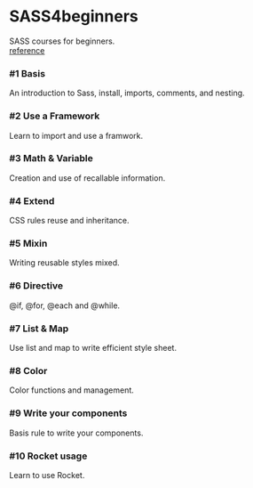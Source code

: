 # SASS4beginners
SASS courses for beginners.    
[reference](https://github.com/ganlanyuan/SASS4beginners/blob/master/reference.md)

### #1 Basis
An introduction to Sass, install, imports, comments, and nesting.  

### #2 Use a Framework
Learn to import and use a framwork.

### #3 Math & Variable
Creation and use of recallable information.  

### #4 Extend
CSS rules reuse and inheritance.   

### #5 Mixin
Writing reusable styles mixed.

### #6 Directive
@if, @for, @each and @while.  

### #7 List & Map
Use list and map to write efficient style sheet.

### #8 Color
Color functions and management.

### #9 Write your components
Basis rule to write your components.

### #10 Rocket usage
Learn to use Rocket.
